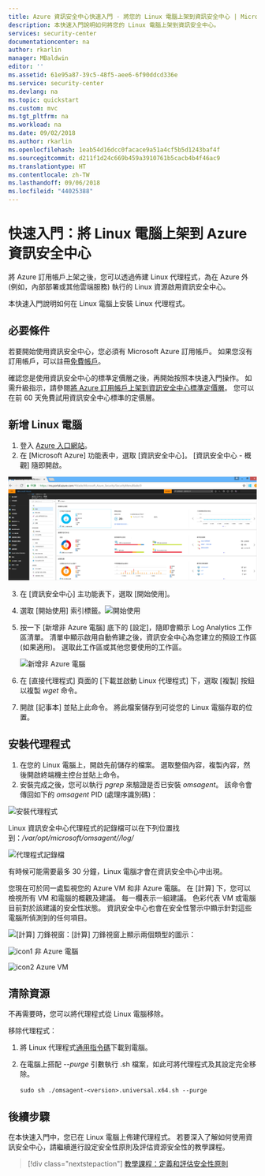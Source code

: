 ```yaml
---
title: Azure 資訊安全中心快速入門 - 將您的 Linux 電腦上架到資訊安全中心 | Microsoft Docs
description: 本快速入門說明如何將您的 Linux 電腦上架到資訊安全中心。
services: security-center
documentationcenter: na
author: rkarlin
manager: MBaldwin
editor: ''
ms.assetid: 61e95a87-39c5-48f5-aee6-6f90ddcd336e
ms.service: security-center
ms.devlang: na
ms.topic: quickstart
ms.custom: mvc
ms.tgt_pltfrm: na
ms.workload: na
ms.date: 09/02/2018
ms.author: rkarlin
ms.openlocfilehash: 1eab54d16dcc0facace9a51a4cf5b5d1243baf4f
ms.sourcegitcommit: d211f1d24c669b459a3910761b5cacb4b4f46ac9
ms.translationtype: HT
ms.contentlocale: zh-TW
ms.lasthandoff: 09/06/2018
ms.locfileid: "44025388"
---
```

# <a name="quickstart-onboard-linux-computers-to-azure-security-center"></a>快速入門：將 Linux 電腦上架到 Azure 資訊安全中心
將 Azure 訂用帳戶上架之後，您可以透過佈建 Linux 代理程式，為在 Azure 外 (例如，內部部署或其他雲端服務) 執行的 Linux 資源啟用資訊安全中心。

本快速入門說明如何在 Linux 電腦上安裝 Linux 代理程式。

## <a name="prerequisites"></a>必要條件
若要開始使用資訊安全中心，您必須有 Microsoft Azure 訂用帳戶。 如果您沒有訂用帳戶，可以註冊[免費帳戶](https://azure.microsoft.com/pricing/free-trial/)。

確認您是使用資訊安全中心的標準定價層之後，再開始按照本快速入門操作。 如需升級指示，請參閱[將 Azure 訂用帳戶上架到資訊安全中心標準定價層](security-center-get-started.md)。 您可以在前 60 天免費試用資訊安全中心標準的定價層。

## <a name="add-new-linux-computer"></a>新增 Linux 電腦

1. 登入 [Azure 入口網站](https://azure.microsoft.com/features/azure-portal/)。
2. 在 [Microsoft Azure] 功能表中，選取 [資訊安全中心]。 [資訊安全中心 - 概觀] 隨即開啟。

 ![資訊安全中心概觀][2]

3. 在 [資訊安全中心] 主功能表下，選取 [開始使用]。
4. 選取 [開始使用] 索引標籤。![開始使用][3]

5. 按一下 [新增非 Azure 電腦] 底下的 [設定]，隨即會顯示 Log Analytics 工作區清單。 清單中顯示啟用自動佈建之後，資訊安全中心為您建立的預設工作區 (如果適用)。 選取此工作區或其他您要使用的工作區。

    ![新增非 Azure 電腦](./media/quick-onboard-linux-computer/non-azure.png)

6.  在 [直接代理程式] 頁面的 [下載並啟動 Linux 代理程式] 下，選取 [複製] 按鈕以複製 *wget* 命令。

7.  開啟 [記事本] 並貼上此命令。 將此檔案儲存到可從您的 Linux 電腦存取的位置。

## <a name="install-the-agent"></a>安裝代理程式

1.  在您的 Linux 電腦上，開啟先前儲存的檔案。 選取整個內容，複製內容，然後開啟終端機主控台並貼上命令。
2.  安裝完成之後，您可以執行 *pgrep* 來驗證是否已安裝 *omsagent*。 該命令會傳回如下的 *omsagent* PID (處理序識別碼)：

  ![安裝代理程式][5]

Linux 資訊安全中心代理程式的記錄檔可以在下列位置找到：*/var/opt/microsoft/omsagent/<workspace id>/log/*

  ![代理程式記錄檔][6]

有時候可能需要最多 30 分鐘，Linux 電腦才會在資訊安全中心中出現。

您現在可於同一處監視您的 Azure VM 和非 Azure 電腦。 在 [計算] 下，您可以檢視所有 VM 和電腦的概觀及建議。 每一欄表示一組建議。 色彩代表 VM 或電腦目前對於該建議的安全性狀態。 資訊安全中心也會在安全性警示中顯示針對這些電腦所偵測到的任何項目。

  ![[計算] 刀鋒視窗][7]：[計算] 刀鋒視窗上顯示兩個類型的圖示：

  ![icon1](./media/quick-onboard-linux-computer/security-center-monitoring-icon1.png) 非 Azure 電腦

  ![icon2](./media/quick-onboard-linux-computer/security-center-monitoring-icon2.png) Azure VM

## <a name="clean-up-resources"></a>清除資源
不再需要時，您可以將代理程式從 Linux 電腦移除。

移除代理程式：

1. 將 Linux 代理程式[通用指令碼](https://github.com/Microsoft/OMS-Agent-for-Linux/releases)下載到電腦。
2. 在電腦上搭配 *--purge* 引數執行 .sh 檔案，如此可將代理程式及其設定完全移除。

    `sudo sh ./omsagent-<version>.universal.x64.sh --purge`

## <a name="next-steps"></a>後續步驟
在本快速入門中，您已在 Linux 電腦上佈建代理程式。 若要深入了解如何使用資訊安全中心，請繼續進行設定安全性原則及評估資源安全性的教學課程。

> [!div class="nextstepaction"]
> [教學課程：定義和評估安全性原則](tutorial-security-policy.md)

<!--Image references-->
[1]: ./media/quick-onboard-linux-computer/portal.png
[2]: ./media/quick-onboard-linux-computer/overview.png
[3]: ./media/quick-onboard-linux-computer/get-started.png
[4]: ./media/quick-onboard-linux-computer/add-computer.png
[5]: ./media/quick-onboard-linux-computer/pgrep-command.png
[6]: ./media/quick-onboard-linux-computer/logs-for-agent.png
[7]: ./media/quick-onboard-linux-computer/compute.png
